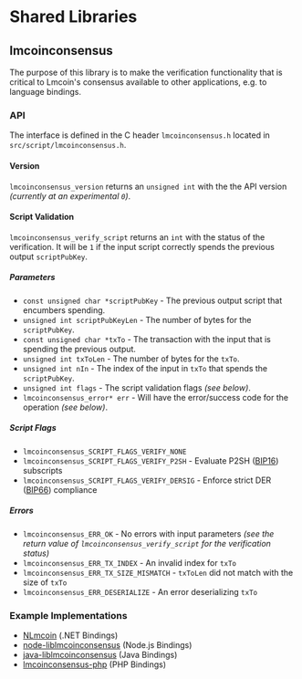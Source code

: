 Shared Libraries
================

## lmcoinconsensus

The purpose of this library is to make the verification functionality that is critical to Lmcoin's consensus available to other applications, e.g. to language bindings.

### API

The interface is defined in the C header `lmcoinconsensus.h` located in  `src/script/lmcoinconsensus.h`.

#### Version

`lmcoinconsensus_version` returns an `unsigned int` with the the API version *(currently at an experimental `0`)*.

#### Script Validation

`lmcoinconsensus_verify_script` returns an `int` with the status of the verification. It will be `1` if the input script correctly spends the previous output `scriptPubKey`.

##### Parameters
- `const unsigned char *scriptPubKey` - The previous output script that encumbers spending.
- `unsigned int scriptPubKeyLen` - The number of bytes for the `scriptPubKey`.
- `const unsigned char *txTo` - The transaction with the input that is spending the previous output.
- `unsigned int txToLen` - The number of bytes for the `txTo`.
- `unsigned int nIn` - The index of the input in `txTo` that spends the `scriptPubKey`.
- `unsigned int flags` - The script validation flags *(see below)*.
- `lmcoinconsensus_error* err` - Will have the error/success code for the operation *(see below)*.

##### Script Flags
- `lmcoinconsensus_SCRIPT_FLAGS_VERIFY_NONE`
- `lmcoinconsensus_SCRIPT_FLAGS_VERIFY_P2SH` - Evaluate P2SH ([BIP16](https://github.com/lmcoin/bips/blob/master/bip-0016.mediawiki)) subscripts
- `lmcoinconsensus_SCRIPT_FLAGS_VERIFY_DERSIG` - Enforce strict DER ([BIP66](https://github.com/lmcoin/bips/blob/master/bip-0066.mediawiki)) compliance

##### Errors
- `lmcoinconsensus_ERR_OK` - No errors with input parameters *(see the return value of `lmcoinconsensus_verify_script` for the verification status)*
- `lmcoinconsensus_ERR_TX_INDEX` - An invalid index for `txTo`
- `lmcoinconsensus_ERR_TX_SIZE_MISMATCH` - `txToLen` did not match with the size of `txTo`
- `lmcoinconsensus_ERR_DESERIALIZE` - An error deserializing `txTo`

### Example Implementations
- [NLmcoin](https://github.com/NicolasDorier/NLmcoin/blob/master/NLmcoin/Script.cs#L814) (.NET Bindings)
- [node-liblmcoinconsensus](https://github.com/bitpay/node-liblmcoinconsensus) (Node.js Bindings)
- [java-liblmcoinconsensus](https://github.com/dexX7/java-liblmcoinconsensus) (Java Bindings)
- [lmcoinconsensus-php](https://github.com/Bit-Wasp/lmcoinconsensus-php) (PHP Bindings)
